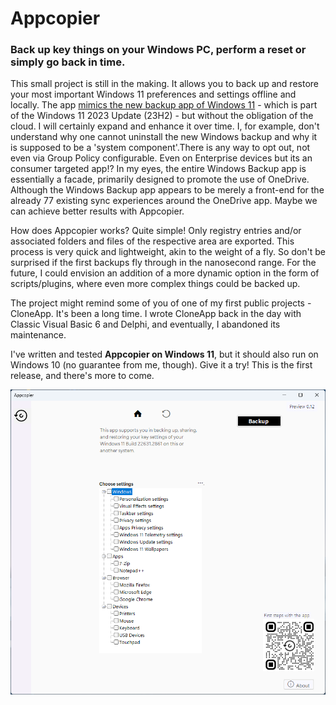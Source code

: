 # Appcopier
### Back up key things on your Windows PC, perform a reset or simply go back in time.

This small project is still in the making. It allows you to back up and restore your most important Windows 11 preferences and settings offline and locally. The app [mimics the new backup app of Windows 11](https://support.microsoft.com/en-us/windows/back-up-your-windows-pc-87a81f8a-78fa-456e-b521-ac0560e32338) -  which is part of the Windows 11 2023 Update (23H2) - but without the obligation of the cloud. I will certainly expand and enhance it over time.  I, for example, don't understand why one cannot uninstall the new Windows backup and why it is supposed to be a 'system component'.There is any way to opt out, not even via Group Policy configurable. Even on Enterprise devices but its an consumer targeted app!?  In my eyes, the entire Windows Backup app is essentially a facade, primarily designed to promote the use of OneDrive.  Although the Windows Backup app appears to be merely a front-end for the already 77 existing sync experiences around the OneDrive app. Maybe we can achieve better results with Appcopier.

How does Appcopier works? Quite simple! Only registry entries and/or associated folders and files of the respective area are exported. This process is very quick and lightweight, akin to the weight of a fly. So don't be surprised if the first backups fly through in the nanosecond range. For the future, I could envision an addition of a more dynamic option in the form of scripts/plugins, where even more complex things could be backed up.

The project might remind some of you of one of my first public projects - CloneApp. It's been a long time. I wrote CloneApp back in the day with Classic Visual Basic 6 and Delphi, and eventually, I abandoned its maintenance. 

I've written and tested **Appcopier on Windows 11**, but it should also run on Windows 10 (no guarantee from me, though). Give it a try! This is the first release, and there's more to come.

![screenshot](https://github.com/builtbybel/Appcopier/blob/main/assets/appcopier.png?raw=true)
